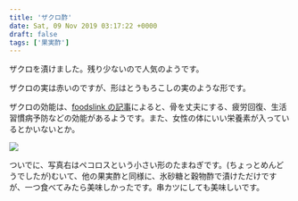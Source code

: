 ```yaml
---
title: 'ザクロ酢'
date: Sat, 09 Nov 2019 03:17:22 +0000
draft: false
tags: ['果実酢']
---
```


ザクロを漬けました。残り少ないので人気のようです。

ザクロの実は赤いのですが、形はとうもろこしの実のような形です。

ザクロの効能は、[foodslink の記事](https://foodslink.jp/syokuzaihyakka/syun/fruit/zakuro3.htm)によると、骨を丈夫にする、疲労回復、生活習慣病予防などの効能があるようです。また、女性の体にいい栄養素が入っているとかいないとか。

![](/images/2019/11/DSC_1133-1024x1024.jpg)

ついでに、写真右はペコロスという小さい形のたまねぎです。(ちょっとめんどうでしたが)むいて、他の果実酢と同様に、氷砂糖と穀物酢で漬けただけですが、一つ食べてみたら美味しかったです。串カツにしても美味しいです。
